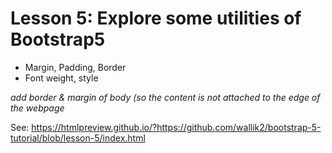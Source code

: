 # Lesson 5: Explore some utilities of Bootstrap5 

- Margin, Padding, Border
- Font weight, style

*add border & margin of body (so the content is not attached to the edge of the webpage*


See: https://htmlpreview.github.io/?https://github.com/wallik2/bootstrap-5-tutorial/blob/lesson-5/index.html

